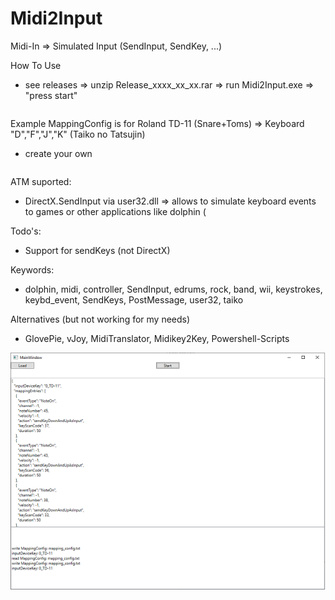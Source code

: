# Midi2Input
Midi-In => Simulated Input (SendInput, SendKey, ...)

How To Use
* see releases => unzip Release_xxxx_xx_xx.rar => run Midi2Input.exe => "press start"
<pre>
</pre>
Example MappingConfig is for Roland TD-11 (Snare+Toms) => Keyboard "D","F","J","K" (Taiko no Tatsujin)
* create your own
<pre>
</pre>
ATM suported:
* DirectX.SendInput via user32.dll => allows to simulate keyboard events to games or other applications like dolphin (

Todo's:
* Support for sendKeys (not DirectX)

Keywords:
* dolphin, midi, controller, SendInput, edrums, rock, band, wii, keystrokes, keybd_event, SendKeys, PostMessage, user32, taiko

Alternatives (but not working for my needs)
* GlovePie, vJoy, MidiTranslator, Midikey2Key, Powershell-Scripts

![Screenshot](Midi2Input.png)
